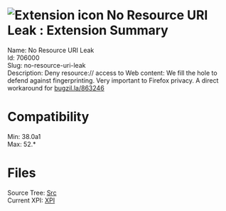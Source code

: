 # ![Extension icon](https://addons.thunderbird.net/user-media/addon_icons/706/706000-64.png?modified=1508903845) No Resource URI Leak : Extension Summary

Name: No Resource URI Leak  
Id: 706000  
Slug: no-resource-uri-leak  
Description: Deny resource:// access to Web content: We fill the hole to defend against fingerprinting. Very important to Firefox privacy. A direct workaround for <a rel="nofollow" href="https://outgoing.prod.mozaws.net/v1/6519f47f80eb15f4a428dc5d31b079889a67abcb77b64b0fd0e19fc2e5ce9ce2/http%3A//bugzil.la/863246">bugzil.la/863246</a>
  

# Compatibility
Min: 38.0a1  
Max: 52.*  

# Files

Source Tree: [Src](C:/Dev/Thunderbird/ThunderKdB/xall/xOther/706000-no-resource-uri-leak/src)  
Current XPI: [XPI](C:/Dev/Thunderbird/ThunderKdB/xall/xOther/706000-no-resource-uri-leak/xpi)  



